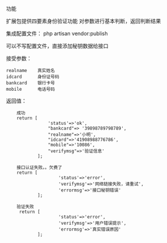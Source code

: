 功能

扩展包提供四要素身份验证功能
对参数进行基本判断，返回判断结果

集成配置文件：
php artisan vendor:publish

可以不写配置文件，直接添加秘钥数据给接口


接受参数：

    realname    真实姓名
    idcard      身份证号码     
    bankcard    银行卡号
    mobile      电话号码
    
返回值：

        成功
        return [
                    'status'=>'ok',
                    "bankcard"=> '39898789798789',
                    "realname"=>'小明',
                    "idcard"=>'41908988776786',
                    "mobile"=>'10086',
                    "verifymsg"=>'验证信息'
                ];
                
        接口认证失败。。欠费了                
        return [
                        'status'=>'error',
                        'verifymsg'=>'网络链接失败，请重试',
                        'errormsg'=>'接口秘钥错误'
                ];
                
        验证失败
         return [
                        'status'=>'error',
                        'verifymsg'=>'用户错误提示',
                        'errormsg'=>'真实错误原因'
                ];